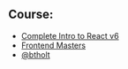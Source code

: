 ## Course:
- [Complete Intro to React v6](https://bit.ly/react-6)
- [Frontend Masters](https://www.frontendmasters.com/)
- [@btholt](https://github.com/btholt)
